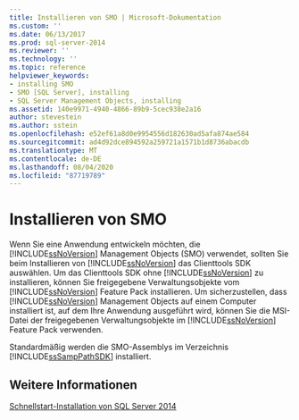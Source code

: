 ```yaml
---
title: Installieren von SMO | Microsoft-Dokumentation
ms.custom: ''
ms.date: 06/13/2017
ms.prod: sql-server-2014
ms.reviewer: ''
ms.technology: ''
ms.topic: reference
helpviewer_keywords:
- installing SMO
- SMO [SQL Server], installing
- SQL Server Management Objects, installing
ms.assetid: 140e9971-4940-4866-89b9-5cec938e2a16
author: stevestein
ms.author: sstein
ms.openlocfilehash: e52ef61a8d0e9954556d182630ad5afa874ae584
ms.sourcegitcommit: ad4d92dce894592a259721a1571b1d8736abacdb
ms.translationtype: MT
ms.contentlocale: de-DE
ms.lasthandoff: 08/04/2020
ms.locfileid: "87719789"
---
```

# <a name="installing-smo"></a>Installieren von SMO
  Wenn Sie eine Anwendung entwickeln möchten, die [!INCLUDE[ssNoVersion](../../includes/ssnoversion-md.md)] Management Objects (SMO) verwendet, sollten Sie beim Installieren von [!INCLUDE[ssNoVersion](../../includes/ssnoversion-md.md)] das Clienttools SDK auswählen. Um das Clienttools SDK ohne [!INCLUDE[ssNoVersion](../../includes/ssnoversion-md.md)] zu installieren, können Sie freigegebene Verwaltungsobjekte vom [!INCLUDE[ssNoVersion](../../includes/ssnoversion-md.md)] Feature Pack installieren. Um sicherzustellen, dass [!INCLUDE[ssNoVersion](../../includes/ssnoversion-md.md)] Management Objects auf einem Computer installiert ist, auf dem Ihre Anwendung ausgeführt wird, können Sie die MSI-Datei der freigegebenen Verwaltungsobjekte im [!INCLUDE[ssNoVersion](../../includes/ssnoversion-md.md)] Feature Pack verwenden.  
  
 Standardmäßig werden die SMO-Assemblys im Verzeichnis [!INCLUDE[ssSampPathSDK](../../includes/sssamppathsdk-md.md)] installiert.  
  
## <a name="see-also"></a>Weitere Informationen  
 [Schnellstart-Installation von SQL Server 2014](../../getting-started/quick-start-installation-of-sql-server-2014.md)  
  
  
